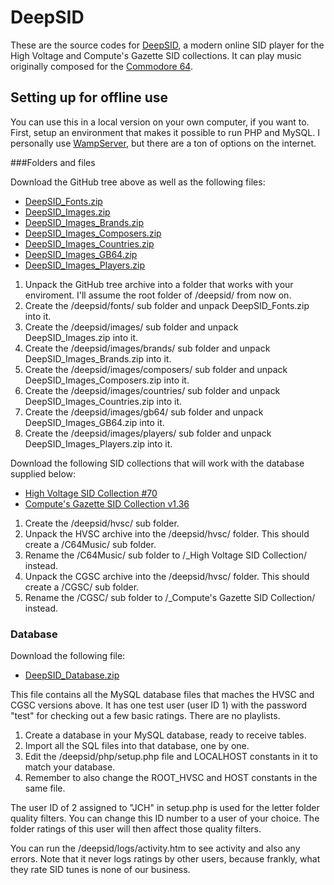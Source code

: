 # DeepSID

These are the source codes for [DeepSID](http://deepsid.chordian.net), a modern online SID player for the High Voltage and Compute's Gazette SID collections. It can play music originally composed for the [Commodore 64](https://en.wikipedia.org/wiki/Commodore_64).

## Setting up for offline use

You can use this in a local version on your own computer, if you want to. First, setup an environment that makes it possible to run PHP and MySQL. I personally use [WampServer](http://www.wampserver.com/en/), but there are a ton of options on the internet.

###Folders and files

Download the GitHub tree above as well as the following files:

* [DeepSID_Fonts.zip](https://chordian.net/files/deepsid/DeepSID_Fonts.zip)
* [DeepSID_Images.zip](https://chordian.net/files/deepsid/DeepSID_Images.zip)
* [DeepSID_Images_Brands.zip](https://chordian.net/files/deepsid/DeepSID_Images_Brands.zip)
* [DeepSID_Images_Composers.zip](https://chordian.net/files/deepsid/DeepSID_Images_Composers.zip)
* [DeepSID_Images_Countries.zip](https://chordian.net/files/deepsid/DeepSID_Images_Countries.zip)
* [DeepSID_Images_GB64.zip](https://chordian.net/files/deepsid/DeepSID_Images_GB64.zip)
* [DeepSID_Images_Players.zip](https://chordian.net/files/deepsid/DeepSID_Images_Players.zip)

1. Unpack the GitHub tree archive into a folder that works with your enviroment. I'll assume the root folder of /deepsid/ from now on.
2. Create the /deepsid/fonts/ sub folder and unpack DeepSID_Fonts.zip into it.
3. Create the /deepsid/images/ sub folder and unpack DeepSID_Images.zip into it.
4. Create the /deepsid/images/brands/ sub folder and unpack DeepSID_Images_Brands.zip into it.
5. Create the /deepsid/images/composers/ sub folder and unpack DeepSID_Images_Composers.zip into it.
6. Create the /deepsid/images/countries/ sub folder and unpack DeepSID_Images_Countries.zip into it.
7. Create the /deepsid/images/gb64/ sub folder and unpack DeepSID_Images_GB64.zip into it.
8. Create the /deepsid/images/players/ sub folder and unpack DeepSID_Images_Players.zip into it.

Download the following SID collections that will work with the database supplied below:

* [High Voltage SID Collection #70](http://www.prg.dtu.dk/HVSC/HVSC_70-all-of-them.7z)
* [Compute's Gazette SID Collection v1.36](http://www.c64music.co.uk/CGSC_v136.7z)

1. Create the /deepsid/hvsc/ sub folder.
2. Unpack the HVSC archive into the /deepsid/hvsc/ folder. This should create a /C64Music/ sub folder.
3. Rename the /C64Music/ sub folder to /_High Voltage SID Collection/ instead.
4. Unpack the CGSC archive into the /deepsid/hvsc/ folder. This should create a /CGSC/ sub folder.
5. Rename the /CGSC/ sub folder to /_Compute's Gazette SID Collection/ instead.

### Database

Download the following file:

* [DeepSID_Database.zip](https://chordian.net/files/deepsid/DeepSID_Database.zip)

This file contains all the MySQL database files that maches the HVSC and CGSC versions above. It has one test user (user ID 1) with the password "test" for checking out a few basic ratings. There are no playlists.

1. Create a database in your MySQL database, ready to receive tables.
2. Import all the SQL files into that database, one by one.
3. Edit the /deepsid/php/setup.php file and LOCALHOST constants in it to match your database.
4. Remember to also change the ROOT_HVSC and HOST constants in the same file.

The user ID of 2 assigned to "JCH" in setup.php is used for the letter folder quality filters. You can change this ID
number to a user of your choice. The folder ratings of this user will then affect those quality filters.

You can run the /deepsid/logs/activity.htm to see activity and also any errors. Note that it never logs ratings by other users, because frankly, what they rate SID tunes is none of our business.